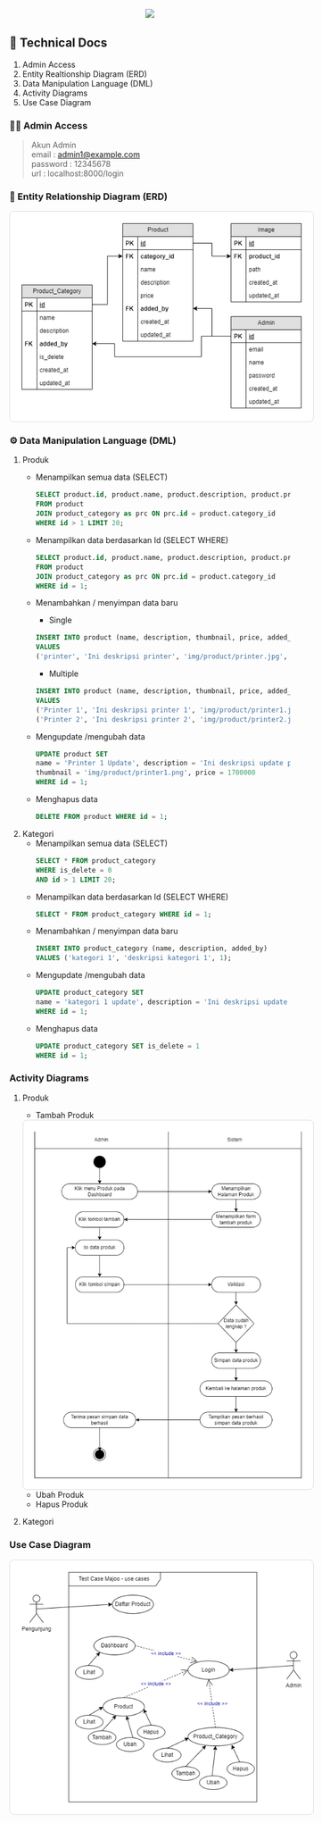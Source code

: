 <p align="center"><a href="https://laravel.com" target="_blank"><img src="https://raw.githubusercontent.com/laravel/art/master/logo-lockup/5%20SVG/2%20CMYK/1%20Full%20Color/laravel-logolockup-cmyk-red.svg" width="400"></a></p>

</p>

## 📒 Technical Docs
1. Admin Access
2. Entity Realtionship Diagram (ERD)
3. Data Manipulation Language (DML)
4. Activity Diagrams
5. Use Case Diagram


### 👨‍💻 Admin Access

> Akun Admin <br/>
> email : admin1@example.com <br/>
> password : 12345678 <br/>
> url : localhost:8000/login

### 🔗 Entity Relationship Diagram (ERD)

<img src="./docs/erd.png" alt="ERD" style="display:block; margin:0 auto; border: 1px solid #ddd; border-radius:8px;padding:20px;background-color:#fff;"/>

### ⚙️ Data Manipulation Language (DML)

1. Produk
   + Menampilkan semua data (SELECT)
        ```sql
        SELECT product.id, product.name, product.description, product.price, product.category_id , prc.name as category  
        FROM product 
        JOIN product_category as prc ON prc.id = product.category_id 
        WHERE id > 1 LIMIT 20;
        ```
   + Menampilkan data berdasarkan Id (SELECT WHERE)
        ```sql
        SELECT product.id, product.name, product.description, product.price, product.category_id , prc.name as category
        FROM product 
        JOIN product_category as prc ON prc.id = product.category_id 
        WHERE id = 1;
        ```
   + Menambahkan / menyimpan data baru
        - Single
        ```sql
        INSERT INTO product (name, description, thumbnail, price, added_by) 
        VALUES 
        ('printer', 'Ini deskripsi printer', 'img/product/printer.jpg', 1250000, 1);
        ```

        - Multiple
        ```sql
        INSERT INTO product (name, description, thumbnail, price, added_by) 
        VALUES 
        ('Printer 1', 'Ini deskripsi printer 1', 'img/product/printer1.jpg', 1250000, 1),
        ('Printer 2', 'Ini deskripsi printer 2', 'img/product/printer2.jpg', 1300000, 1);
        ```
   + Mengupdate /mengubah data
        ```sql
        UPDATE product SET 
        name = 'Printer 1 Update', description = 'Ini deskripsi update printer 1', 
        thumbnail = 'img/product/printer1.png', price = 1700000
        WHERE id = 1;
        ```
   + Menghapus data
        ```sql
        DELETE FROM product WHERE id = 1; 
        ```
2. Kategori
   + Menampilkan semua data (SELECT)
        ```sql
        SELECT * FROM product_category
        WHERE is_delete = 0 
        AND id > 1 LIMIT 20;
        ```
   + Menampilkan data berdasarkan Id (SELECT WHERE)
        ```sql
        SELECT * FROM product_category WHERE id = 1; 
        ```
   + Menambahkan / menyimpan data baru
        ```sql
        INSERT INTO product_category (name, description, added_by)
        VALUES ('kategori 1', 'deskripsi kategori 1', 1);
        ```
   + Mengupdate /mengubah data
        ```sql
        UPDATE product_category SET 
        name = 'kategori 1 update', description = 'Ini deskripsi update printer 1' 
        WHERE id = 1;
        ```
   + Menghapus data
        ```sql
        UPDATE product_category SET is_delete = 1
        WHERE id = 1;
        ```


### Activity Diagrams
1. Produk
   + Tambah Produk
    <img src="./docs/activity-diagram-a-1.png" alt="Activity Diagram" style="display:block; margin:0 auto; border: 1px solid #ddd; border-radius:8px;padding:20px;background-color:#fff;"/>

   + Ubah Produk
   + Hapus Produk
2. Kategori


### Use Case Diagram

<img src="./docs/usecase.png" alt="USE CASE" style="display:block; margin:0 auto; border: 1px solid #ddd; border-radius:8px;padding:20px;background-color:#fff;"/>